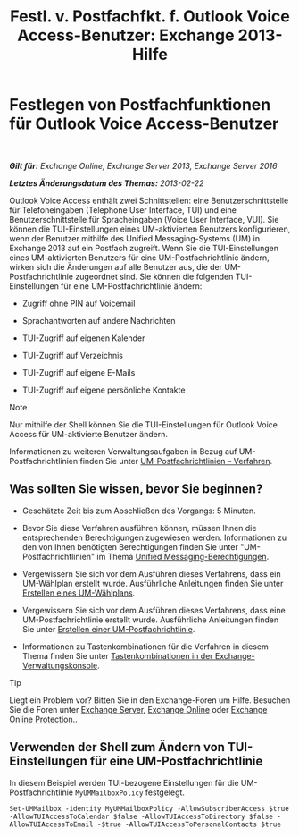 ﻿---
title: 'Festl. v. Postfachfkt. f. Outlook Voice Access-Benutzer: Exchange 2013-Hilfe'
TOCTitle: Festlegen von Postfachfunktionen für Outlook Voice Access-Benutzer
ms:assetid: 10960bf0-65cf-4d0b-bae5-d203c53662db
ms:mtpsurl: https://technet.microsoft.com/de-de/library/Aa996307(v=EXCHG.150)
ms:contentKeyID: 50554812
ms.date: 05/23/2018
mtps_version: v=EXCHG.150
ms.translationtype: MT
---

# Festlegen von Postfachfunktionen für Outlook Voice Access-Benutzer

 

_**Gilt für:** Exchange Online, Exchange Server 2013, Exchange Server 2016_

_**Letztes Änderungsdatum des Themas:** 2013-02-22_

Outlook Voice Access enthält zwei Schnittstellen: eine Benutzerschnittstelle für Telefoneingaben (Telephone User Interface, TUI) und eine Benutzerschnittstelle für Spracheingaben (Voice User Interface, VUI). Sie können die TUI-Einstellungen eines UM-aktivierten Benutzers konfigurieren, wenn der Benutzer mithilfe des Unified Messaging-Systems (UM) in Exchange 2013 auf ein Postfach zugreift. Wenn Sie die TUI-Einstellungen eines UM-aktivierten Benutzers für eine UM-Postfachrichtlinie ändern, wirken sich die Änderungen auf alle Benutzer aus, die der UM-Postfachrichtlinie zugeordnet sind. Sie können die folgenden TUI-Einstellungen für eine UM-Postfachrichtlinie ändern:

  - Zugriff ohne PIN auf Voicemail

  - Sprachantworten auf andere Nachrichten

  - TUI-Zugriff auf eigenen Kalender

  - TUI-Zugriff auf Verzeichnis

  - TUI-Zugriff auf eigene E-Mails

  - TUI-Zugriff auf eigene persönliche Kontakte


> [!NOTE]
> Nur mithilfe der Shell können Sie die TUI-Einstellungen für Outlook Voice Access für UM-aktivierte Benutzer ändern.



Informationen zu weiteren Verwaltungsaufgaben in Bezug auf UM-Postfachrichtlinien finden Sie unter [UM-Postfachrichtlinien – Verfahren](https://review.docs.microsoft.com/de-de/exchange/voice-mail-unified-messaging/set-up-voice-mail/um-mailbox-policy-procedures).

## Was sollten Sie wissen, bevor Sie beginnen?

  - Geschätzte Zeit bis zum Abschließen des Vorgangs: 5 Minuten.

  - Bevor Sie diese Verfahren ausführen können, müssen Ihnen die entsprechenden Berechtigungen zugewiesen werden. Informationen zu den von Ihnen benötigten Berechtigungen finden Sie unter "UM-Postfachrichtlinien" im Thema [Unified Messaging-Berechtigungen](unified-messaging-permissions-exchange-2013-help.md).

  - Vergewissern Sie sich vor dem Ausführen dieses Verfahrens, dass ein UM-Wählplan erstellt wurde. Ausführliche Anleitungen finden Sie unter [Erstellen eines UM-Wählplans](https://review.docs.microsoft.com/de-de/exchange/voice-mail-unified-messaging/connect-voice-mail-system/create-um-dial-plan).

  - Vergewissern Sie sich vor dem Ausführen dieses Verfahrens, dass eine UM-Postfachrichtlinie erstellt wurde. Ausführliche Anleitungen finden Sie unter [Erstellen einer UM-Postfachrichtlinie](https://review.docs.microsoft.com/de-de/exchange/voice-mail-unified-messaging/set-up-voice-mail/create-um-mailbox-policy).

  - Informationen zu Tastenkombinationen für die Verfahren in diesem Thema finden Sie unter [Tastenkombinationen in der Exchange-Verwaltungskonsole](keyboard-shortcuts-in-the-exchange-admin-center-exchange-online-protection-help.md).


> [!TIP]
> Liegt ein Problem vor? Bitten Sie in den Exchange-Foren um Hilfe. Besuchen Sie die Foren unter <A href="https://go.microsoft.com/fwlink/p/?linkid=60612">Exchange Server</A>, <A href="https://go.microsoft.com/fwlink/p/?linkid=267542">Exchange Online</A> oder <A href="https://go.microsoft.com/fwlink/p/?linkid=285351">Exchange Online Protection</A>..



## Verwenden der Shell zum Ändern von TUI-Einstellungen für eine UM-Postfachrichtlinie

In diesem Beispiel werden TUI-bezogene Einstellungen für die UM-Postfachrichtlinie `MyUMMailboxPolicy` festgelegt.

    Set-UMMailbox -identity MyUMMailboxPolicy -AllowSubscriberAccess $true -AllowTUIAccessToCalendar $false -AllowTUIAccessToDirectory $false -AllowTUIAccessToEmail -$true -AllowTUIAccessToPersonalContacts $true

